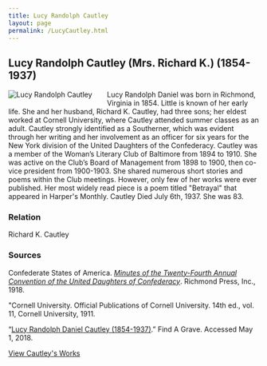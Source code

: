 ```yaml
---
title: Lucy Randolph Cautley
layout: page
permalink: /LucyCautley.html
---
```


## Lucy Randolph Cautley (Mrs. Richard K.) (1854-1937)
<div style="float: left;padding-right: 30px;padding-bottom: 15px;"><img src="https://elizajames.github.io/WLCB_draft/assets/img/LucyCautley.jpg" alt="Lucy Randolph Cautley"></div>

Lucy Randolph Daniel was born in Richmond, Virginia in 1854. Little is known of her early life. She and her husband, Richard K. Cautley, had three sons; her eldest worked at Cornell University, where Cautley attended summer classes as an adult. Cautley strongly identified as a Southerner, which was evident through her writing and her involvement as an officer for six years for the New York division of the United Daughters of the Confederacy. Cautley was a member of the Woman’s Literary Club of Baltimore from 1894 to 1910. She was active on the Club’s Board of Management from 1898 to 1900, then co-vice president from 1900-1903. She shared numerous short stories and poems within the Club meetings. However, only few of her works were ever published. Her most widely read piece is a poem titled "Betrayal" that appeared in Harper's Monthly. Cautley Died July 6th, 1937. She was 83.

### Relation
Richard K. Cautley

### Sources
Confederate States of America. *[Minutes of the Twenty-Fourth Annual Convention of the United Daughters of Confederacy](https://loyolanotredamelib.org/Aperio/WLCB/exhibits/show/club-bios/item/books.google.com/books?id=3zBXAAAAYAAJ&dq=United+Daughters+of+the+Confederacy+Minutes+L.+R.+Cautley&source=gbs_navlinks_s)*. Richmond Press, Inc., 1918.

"Cornell University. Official Publications of Cornell University. 14th ed., vol. 11, Cornell University, 1911.

“[Lucy Randolph Daniel Cautley (1854-1937)](http://www.findagrave.com/memorial/177971815/lucy-randolph-cautley).” Find A Grave. Accessed May 1, 2018.

[View Cautley's Works](https://elizajames.github.io/WLCB_draft/browse.html#cautley)